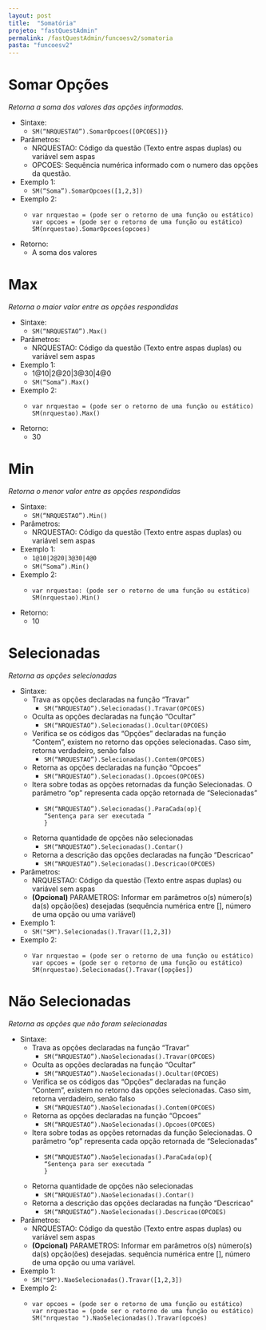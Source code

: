 ```yaml
---
layout: post
title:  "Somatória"
projeto: "fastQuestAdmin"
permalink: /fastQuestAdmin/funcoesv2/somatoria
pasta: "funcoesv2"
---
```


# Somar Opções
*Retorna a soma dos valores das opções informadas.*

- Sintaxe: 
  - `SM(“NRQUESTAO”).SomarOpcoes([OPCOES])}`
- Parâmetros:
  - NRQUESTAO: Código da questão (Texto entre aspas duplas) ou variável sem aspas
  - OPCOES: Sequência numérica informado com o numero das opções da questão.
- Exemplo 1: 
  - `SM(“Soma”).SomarOpcoes([1,2,3])`
- Exemplo 2: 
  - <pre>
    <code>var nrquestao = (pode ser o retorno de uma função ou estático)
    var opcoes = (pode ser o retorno de uma função ou estático)
    SM(nrquestao).SomarOpcoes(opcoes)</code>
    </pre>
- Retorno: 
  - A soma dos valores

# Max
*Retorna o maior valor entre as opções respondidas*

- Sintaxe: 
  - `SM(“NRQUESTAO”).Max()`
- Parâmetros:
  - NRQUESTAO: Código da questão (Texto entre aspas duplas) ou variável sem aspas
- Exemplo 1:
  - 1@10|2@20|3@30|4@0
  - `SM(“Soma”).Max()`
- Exemplo 2:
  - <pre>
    <code>var nrquestao = (pode ser o retorno de uma função ou estático)
    SM(nrquestao).Max()</code>
    </pre>
- Retorno:
  - 30


# Min
*Retorna o menor valor entre as opções respondidas*

- Sintaxe: 
  - `SM(“NRQUESTAO”).Min()`
- Parâmetros:
  - NRQUESTAO: Código da questão (Texto entre aspas duplas) ou variável sem aspas
- Exemplo 1:
  - `1@10|2@20|3@30|4@0`
  - `SM(“Soma”).Min()`
- Exemplo 2:  
  - <pre>
    <code>var nrquestao: (pode ser o retorno de uma função ou estático)
    SM(nrquestao).Min()</code>
    </pre>
- Retorno:
  - 10


# Selecionadas
*Retorna as opções selecionadas*

- Sintaxe: 
  - Trava as opções declaradas na função “Travar” 
    - `SM(“NRQUESTAO”).Selecionadas().Travar(OPCOES)`
  - Oculta as opções declaradas na função “Ocultar”
    - `SM(“NRQUESTAO”).Selecionadas().Ocultar(OPCOES)`
  - Verifica se os códigos das “Opções” declaradas na função “Contem”, existem no retorno das opções selecionadas. Caso sim, retorna         verdadeiro, senão falso
    - `SM(“NRQUESTAO”).Selecionadas().Contem(OPCOES)`
  - Retorna as opções declaradas na função “Opcoes”
    - `SM(“NRQUESTAO”).Selecionadas().Opcoes(OPCOES)`
  - Itera sobre todas as opções retornadas da função Selecionadas. O parâmetro “op” representa cada opção retornada de “Selecionadas”
    - <pre>
      <code>SM(“NRQUESTAO”).Selecionadas().ParaCada(op){ 
      “Sentença para ser executada ”
      }</code>
      </pre> 
  - Retorna quantidade de opções não selecionadas
    - `SM(“NRQUESTAO”).Selecionadas().Contar()`
  - Retorna a descrição das opções declaradas na função “Descricao”
    - `SM(“NRQUESTAO”).Selecionadas().Descricao(OPCOES)`
- Parâmetros:
  - NRQUESTAO: Código da questão (Texto entre aspas duplas) ou variável sem aspas
  - **(Opcional)** PARAMETROS: Informar em parâmetros o(s) número(s) da(s) opção(ões) desejadas (sequência numérica entre [], número de     uma opção ou uma variável)
- Exemplo 1:
  - `SM("SM").Selecionadas().Travar([1,2,3])`
- Exemplo 2:
  - <pre>
    <code>Var nrquestao = (pode ser o retorno de uma função ou estático)
    var opcoes = (pode ser o retorno de uma função ou estático)
    SM(nrquestao).Selecionadas().Travar([opções])</code>
    </pre>

# Não Selecionadas
*Retorna as opções que não foram selecionadas*

- Sintaxe: 
  - Trava as opções declaradas na função “Travar” 
    - `SM(“NRQUESTAO”).NaoSelecionadas().Travar(OPCOES)`
  - Oculta as opções declaradas na função “Ocultar”
    - `SM(“NRQUESTAO”).NaoSelecionadas().Ocultar(OPCOES)`
  - Verifica se os códigos das “Opções” declaradas na função “Contem”, existem no retorno das opções selecionadas. Caso sim, retorna         verdadeiro, senão falso
    - `SM(“NRQUESTAO”).NaoSelecionadas().Contem(OPCOES)`
  - Retorna as opções declaradas na função “Opcoes”
    - `SM(“NRQUESTAO”).NaoSelecionadas().Opcoes(OPCOES)`
  - Itera sobre todas as opções retornadas da função Selecionadas. O parâmetro “op” representa cada opção retornada de “Selecionadas”
    - <pre>
      <code>SM(“NRQUESTAO”).NaoSelecionadas().ParaCada(op){ 
      “Sentença para ser executada ”
      }</code>
      </pre>
  - Retorna quantidade de opções não selecionadas
    - `SM(“NRQUESTAO”).NaoSelecionadas().Contar()`
  - Retorna a descrição das opções declaradas na função “Descricao”
    - `SM(“NRQUESTAO”).NaoSelecionadas().Descricao(OPCOES)`
- Parâmetros:
  - NRQUESTAO: Código da questão (Texto entre aspas duplas) ou variável sem aspas
  - **(Opcional)** PARAMETROS: Informar em parâmetros o(s) número(s) da(s) opção(ões) desejadas. sequência numérica entre [], número de     uma opção ou uma variável.
- Exemplo 1:
  - `SM("SM").NaoSelecionadas().Travar([1,2,3])`
- Exemplo 2:
  - <pre>
    <code>var opcoes = (pode ser o retorno de uma função ou estático)
    var nrquestao = (pode ser o retorno de uma função ou estático)
    SM("nrquestao ").NaoSelecionadas().Travar(opcoes)</code>
    </pre>
